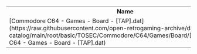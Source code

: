 <table>
<tr><th>Name</th><th>Size</th></tr>
<tr><td>
[Commodore C64 - Games - Board - [TAP].dat](https://raw.githubusercontent.com/open-retrogaming-archive/dat-catalog/main/root/basic/TOSEC/Commodore/C64/Games/Board/[TAP]/Commodore C64 - Games - Board - [TAP].dat)
</td><td>19831</td></tr>
</table>
